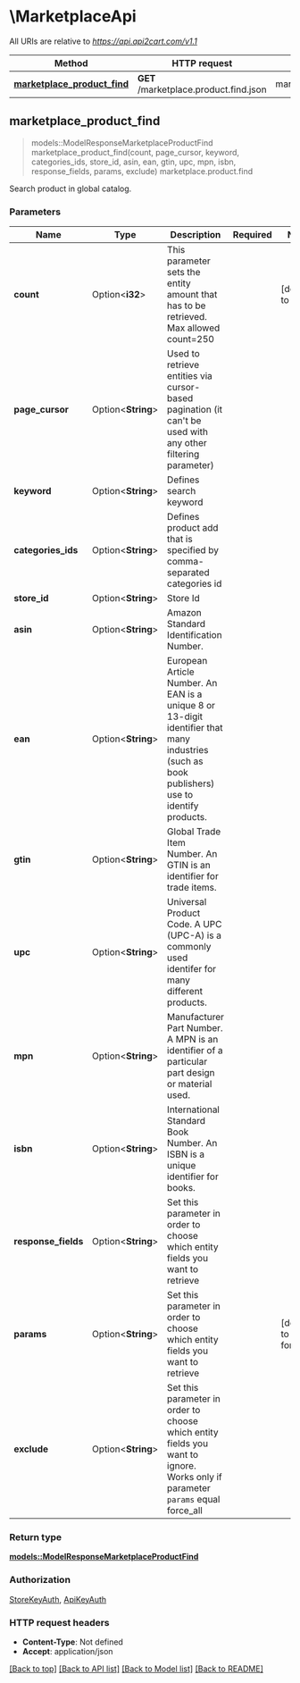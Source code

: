 # \MarketplaceApi

All URIs are relative to *https://api.api2cart.com/v1.1*

Method | HTTP request | Description
------------- | ------------- | -------------
[**marketplace_product_find**](MarketplaceApi.md#marketplace_product_find) | **GET** /marketplace.product.find.json | marketplace.product.find



## marketplace_product_find

> models::ModelResponseMarketplaceProductFind marketplace_product_find(count, page_cursor, keyword, categories_ids, store_id, asin, ean, gtin, upc, mpn, isbn, response_fields, params, exclude)
marketplace.product.find

Search product in global catalog.

### Parameters


Name | Type | Description  | Required | Notes
------------- | ------------- | ------------- | ------------- | -------------
**count** | Option<**i32**> | This parameter sets the entity amount that has to be retrieved. Max allowed count=250 |  |[default to 10]
**page_cursor** | Option<**String**> | Used to retrieve entities via cursor-based pagination (it can't be used with any other filtering parameter) |  |
**keyword** | Option<**String**> | Defines search keyword |  |
**categories_ids** | Option<**String**> | Defines product add that is specified by comma-separated categories id |  |
**store_id** | Option<**String**> | Store Id |  |
**asin** | Option<**String**> | Amazon Standard Identification Number. |  |
**ean** | Option<**String**> | European Article Number. An EAN is a unique 8 or 13-digit identifier that many industries (such as book publishers) use to identify products. |  |
**gtin** | Option<**String**> | Global Trade Item Number. An GTIN is an identifier for trade items. |  |
**upc** | Option<**String**> | Universal Product Code. A UPC (UPC-A) is a commonly used identifer for many different products. |  |
**mpn** | Option<**String**> | Manufacturer Part Number. A MPN is an identifier of a particular part design or material used. |  |
**isbn** | Option<**String**> | International Standard Book Number. An ISBN is a unique identifier for books. |  |
**response_fields** | Option<**String**> | Set this parameter in order to choose which entity fields you want to retrieve |  |
**params** | Option<**String**> | Set this parameter in order to choose which entity fields you want to retrieve |  |[default to force_all]
**exclude** | Option<**String**> | Set this parameter in order to choose which entity fields you want to ignore. Works only if parameter `params` equal force_all |  |

### Return type

[**models::ModelResponseMarketplaceProductFind**](Model_Response_Marketplace_Product_Find.md)

### Authorization

[StoreKeyAuth](../README.md#StoreKeyAuth), [ApiKeyAuth](../README.md#ApiKeyAuth)

### HTTP request headers

- **Content-Type**: Not defined
- **Accept**: application/json

[[Back to top]](#) [[Back to API list]](../README.md#documentation-for-api-endpoints) [[Back to Model list]](../README.md#documentation-for-models) [[Back to README]](../README.md)

